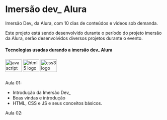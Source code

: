 # Imersão dev_ Alura
Imersão Dev_ da Alura, com 10 dias de conteúdos e vídeos sob demanda.

Este projeto está sendo desenvolvido durante o período do projeto imersão da Alura, serão desenvolvidos diversos projetos durante o evento.

<h4 align="left">Tecnologias usadas durando a imersão dev_ Alura</h4>

###

<div align="left">
  <img src="https://cdn.jsdelivr.net/gh/devicons/devicon/icons/javascript/javascript-original.svg" height="40" width="52" alt="javascript logo"  />
  <img src="https://cdn.jsdelivr.net/gh/devicons/devicon/icons/html5/html5-original.svg" height="40" width="52" alt="html5 logo"  />
  <img src="https://cdn.jsdelivr.net/gh/devicons/devicon/icons/css3/css3-original.svg" height="40" width="52" alt="css3 logo"  />
</div>

###

Aula 01:

- Introdução da Imersão Dev_
- Boas vindas e introdução
- HTML, CSS e JS e seus conceitos básicos.

Aula 02:
